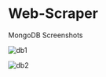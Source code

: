 # Web-Scraper

MongoDB Screenshots

![db1](https://user-images.githubusercontent.com/41314317/50048954-12157000-0096-11e9-8321-9f61a15e6fbb.JPG)

![db2](https://user-images.githubusercontent.com/41314317/50048955-15106080-0096-11e9-82db-27679782549b.JPG)
